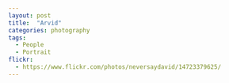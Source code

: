```yaml
---
layout: post
title:  "Arvid"
categories: photography
tags:
  - People
  - Portrait
flickr: 
  - https://www.flickr.com/photos/neversaydavid/14723379625/
---
```

